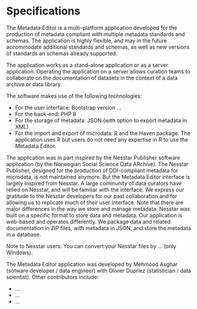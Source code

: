 # Specifications

The Metadata Editor is a multi-platform application developed for the production of metadata compliant with multiple metadata standards and schemas. The application is highly flexible, and may in the future accommodate additional standards and schemas, as well as new versions of standards an schemas already supported.

The application works as a stand-alone application or as a server application. Operating the application on a server allows curation teams to collaborate on the documentation of datasets in the context of a data archive or data library. 

The software makes use of the following technologies:
- For the user interface: Bootstrap version ...
- For the back-end: PHP 8
- For the storage of metadata: JSON (with option to export metadata in XML)
- For the import and export of microdata: R and the Haven package. The application uses R but users do not need any expertise in R to use the Metadata Editor. 

The application was in part inspired by the Nesstar Publisher software application (by the Norwegian Social Science Data ARchive). The Nesstar Publisher, designed for the production of DDI-compliant metadata for microdata, is not maintained anymore. But the Metadata Editor interface is largely inspired from Nesstar. A large community of data curators have relied on Nesstar, and will be familiar with the interface. We express our gratitude to the Nesstar developers for our past collaboration and for allowing us to replicate much of their user interface. Note that there are major differences in the way we store and manage metadata. Nesstar was built on a specific format to store data and metadata. Our application is web-based and operates differently. We package data and related documentation in ZIP files, with metadata in JSON, and store the metadata in a database.

Note to Nesstar users: You can convert your Nesstar files by ... (only Windows).

The Metadata Editor application was developed by Mehmood Asghar (sotware developer / data engineer) with Olivier Dupriez (statistician / data scientist). Other contributors include:
- ...
- ...
- ...

